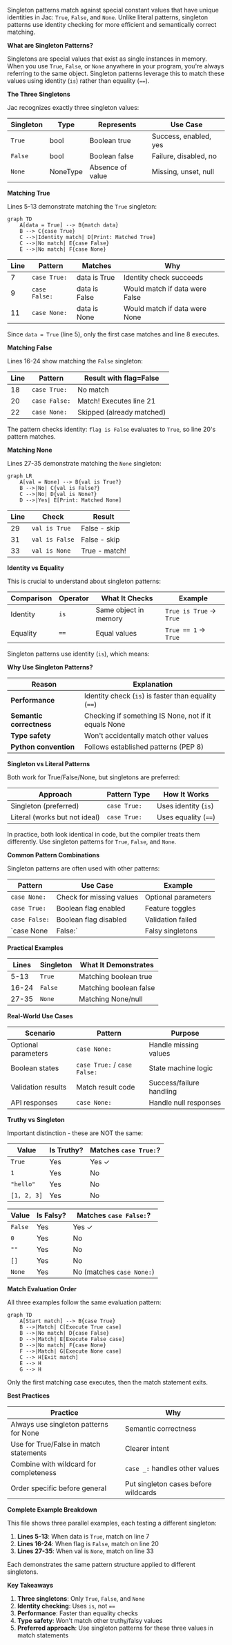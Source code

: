 Singleton patterns match against special constant values that have unique identities in Jac: `True`, `False`, and `None`. Unlike literal patterns, singleton patterns use identity checking for more efficient and semantically correct matching.

**What are Singleton Patterns?**

Singletons are special values that exist as single instances in memory. When you use `True`, `False`, or `None` anywhere in your program, you're always referring to the same object. Singleton patterns leverage this to match these values using identity (`is`) rather than equality (`==`).

**The Three Singletons**

Jac recognizes exactly three singleton values:

| Singleton | Type | Represents | Use Case |
|-----------|------|------------|----------|
| `True` | bool | Boolean true | Success, enabled, yes |
| `False` | bool | Boolean false | Failure, disabled, no |
| `None` | NoneType | Absence of value | Missing, unset, null |

**Matching True**

Lines 5-13 demonstrate matching the `True` singleton:

```mermaid
graph TD
    A[data = True] --> B{match data}
    B --> C{case True}
    C -->|Identity match| D[Print: Matched True]
    C -->|No match| E{case False}
    E -->|No match| F{case None}
```

| Line | Pattern | Matches | Why |
|------|---------|---------|-----|
| 7 | `case True:` | data is True | Identity check succeeds |
| 9 | `case False:` | data is False | Would match if data were False |
| 11 | `case None:` | data is None | Would match if data were None |

Since `data = True` (line 5), only the first case matches and line 8 executes.

**Matching False**

Lines 16-24 show matching the `False` singleton:

| Line | Pattern | Result with flag=False |
|------|---------|------------------------|
| 18 | `case True:` | No match |
| 20 | `case False:` | Match! Executes line 21 |
| 22 | `case None:` | Skipped (already matched) |

The pattern checks identity: `flag is False` evaluates to `True`, so line 20's pattern matches.

**Matching None**

Lines 27-35 demonstrate matching the `None` singleton:

```mermaid
graph LR
    A[val = None] --> B{val is True?}
    B -->|No| C{val is False?}
    C -->|No| D{val is None?}
    D -->|Yes| E[Print: Matched None]
```

| Line | Check | Result |
|------|-------|--------|
| 29 | `val is True` | False - skip |
| 31 | `val is False` | False - skip |
| 33 | `val is None` | True - match! |

**Identity vs Equality**

This is crucial to understand about singleton patterns:

| Comparison | Operator | What It Checks | Example |
|------------|----------|----------------|---------|
| Identity | `is` | Same object in memory | `True is True` → `True` |
| Equality | `==` | Equal values | `True == 1` → `True` |

Singleton patterns use identity (`is`), which means:


**Why Use Singleton Patterns?**

| Reason | Explanation |
|--------|-------------|
| **Performance** | Identity check (`is`) is faster than equality (`==`) |
| **Semantic correctness** | Checking if something IS None, not if it equals None |
| **Type safety** | Won't accidentally match other values |
| **Python convention** | Follows established patterns (PEP 8) |

**Singleton vs Literal Patterns**

Both work for True/False/None, but singletons are preferred:

| Approach | Pattern Type | How It Works |
|----------|--------------|--------------|
| Singleton (preferred) | `case True:` | Uses identity (`is`) |
| Literal (works but not ideal) | `case True:` | Uses equality (`==`) |

In practice, both look identical in code, but the compiler treats them differently. Use singleton patterns for `True`, `False`, and `None`.

**Common Pattern Combinations**

Singleton patterns are often used with other patterns:

| Pattern | Use Case | Example |
|---------|----------|---------|
| `case None:` | Check for missing values | Optional parameters |
| `case True:` | Boolean flag enabled | Feature toggles |
| `case False:` | Boolean flag disabled | Validation failed |
| `case None | False:` | Falsy singletons | (Using OR pattern) |

**Practical Examples**

| Lines | Singleton | What It Demonstrates |
|-------|-----------|---------------------|
| 5-13 | `True` | Matching boolean true |
| 16-24 | `False` | Matching boolean false |
| 27-35 | `None` | Matching None/null |

**Real-World Use Cases**

| Scenario | Pattern | Purpose |
|----------|---------|---------|
| Optional parameters | `case None:` | Handle missing values |
| Boolean states | `case True:` / `case False:` | State machine logic |
| Validation results | Match result code | Success/failure handling |
| API responses | `case None:` | Handle null responses |

**Truthy vs Singleton**

Important distinction - these are NOT the same:

| Value | Is Truthy? | Matches `case True:`? |
|-------|------------|----------------------|
| `True` | Yes | Yes ✓ |
| `1` | Yes | No |
| `"hello"` | Yes | No |
| `[1, 2, 3]` | Yes | No |

| Value | Is Falsy? | Matches `case False:`? |
|-------|-----------|----------------------|
| `False` | Yes | Yes ✓ |
| `0` | Yes | No |
| `""` | Yes | No |
| `[]` | Yes | No |
| `None` | Yes | No (matches `case None:`) |

**Match Evaluation Order**

All three examples follow the same evaluation pattern:

```mermaid
graph TD
    A[Start match] --> B{case True}
    B -->|Match| C[Execute True case]
    B -->|No match| D{case False}
    D -->|Match| E[Execute False case]
    D -->|No match| F{case None}
    F -->|Match| G[Execute None case]
    C --> H[Exit match]
    E --> H
    G --> H
```

Only the first matching case executes, then the match statement exits.

**Best Practices**

| Practice | Why |
|----------|-----|
| Always use singleton patterns for None | Semantic correctness |
| Use for True/False in match statements | Clearer intent |
| Combine with wildcard for completeness | `case _:` handles other values |
| Order specific before general | Put singleton cases before wildcards |

**Complete Example Breakdown**

This file shows three parallel examples, each testing a different singleton:

1. **Lines 5-13**: When data is `True`, match on line 7
2. **Lines 16-24**: When flag is `False`, match on line 20
3. **Lines 27-35**: When val is `None`, match on line 33

Each demonstrates the same pattern structure applied to different singletons.

**Key Takeaways**

1. **Three singletons**: Only `True`, `False`, and `None`
2. **Identity checking**: Uses `is`, not `==`
3. **Performance**: Faster than equality checks
4. **Type safety**: Won't match other truthy/falsy values
5. **Preferred approach**: Use singleton patterns for these three values in match statements
